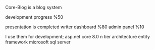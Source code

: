 Core-Blog is a blog system

development progress %50

presentation is completed
writer dashboard %80
admin panel %10

I use them for development;
asp.net core 8.0
n tier architecture
entity framework
microsoft sql server
